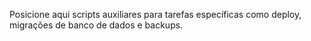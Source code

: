 Posicione aqui scripts auxiliares para tarefas específicas como deploy, migrações de banco de dados e backups.